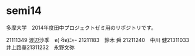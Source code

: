semi14
======

多摩大学　2014年度田中プロジェクトゼミ用のリポジトリです。

21111349 渡辺沙季　ฅ( ᐛฅ)ﾆｬｰ
21211183　鈴木 舜
21211240　中川 健21311033 井上路華21311232　永野文弥
